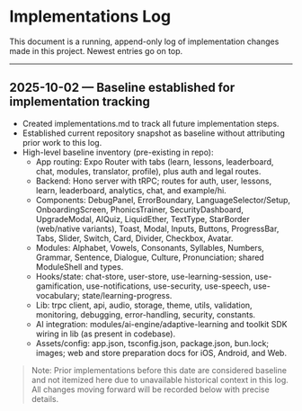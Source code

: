 # Implementations Log

This document is a running, append-only log of implementation changes made in this project. Newest entries go on top.

---

## 2025-10-02 — Baseline established for implementation tracking
- Created implementations.md to track all future implementation steps.
- Established current repository snapshot as baseline without attributing prior work to this log.
- High-level baseline inventory (pre-existing in repo):
  - App routing: Expo Router with tabs (learn, lessons, leaderboard, chat, modules, translator, profile), plus auth and legal routes.
  - Backend: Hono server with tRPC; routes for auth, user, lessons, learn, leaderboard, analytics, chat, and example/hi.
  - Components: DebugPanel, ErrorBoundary, LanguageSelector/Setup, OnboardingScreen, PhonicsTrainer, SecurityDashboard, UpgradeModal, AIQuiz, LiquidEther, TextType, StarBorder (web/native variants), Toast, Modal, Inputs, Buttons, ProgressBar, Tabs, Slider, Switch, Card, Divider, Checkbox, Avatar.
  - Modules: Alphabet, Vowels, Consonants, Syllables, Numbers, Grammar, Sentence, Dialogue, Culture, Pronunciation; shared ModuleShell and types.
  - Hooks/state: chat-store, user-store, use-learning-session, use-gamification, use-notifications, use-security, use-speech, use-vocabulary; state/learning-progress.
  - Lib: trpc client, api, audio, storage, theme, utils, validation, monitoring, debugging, error-handling, security, constants.
  - AI integration: modules/ai-engine/adaptive-learning and toolkit SDK wiring in lib (as present in codebase).
  - Assets/config: app.json, tsconfig.json, package.json, bun.lock; images; web and store preparation docs for iOS, Android, and Web.

> Note: Prior implementations before this date are considered baseline and not itemized here due to unavailable historical context in this log. All changes moving forward will be recorded below with precise details.
